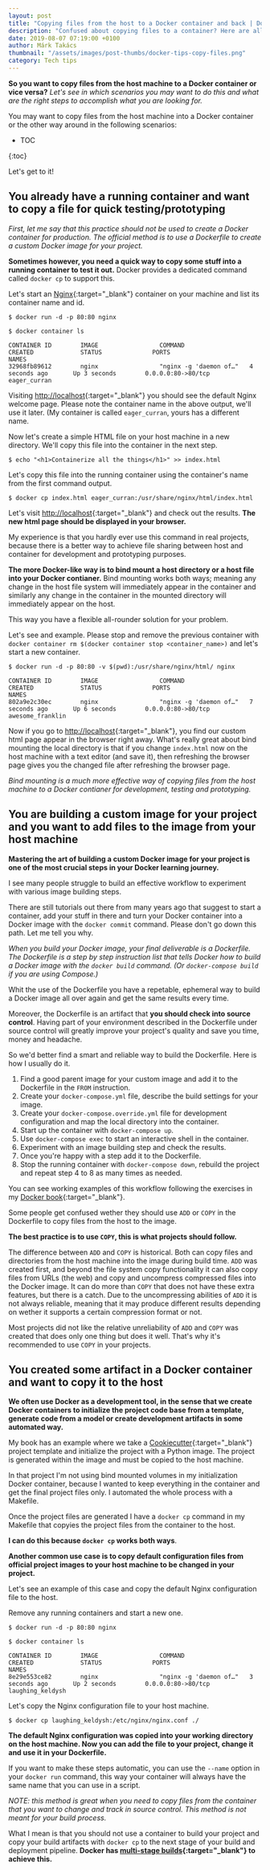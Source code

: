 ```yaml
---
layout: post
title: "Copying files from the host to a Docker container and back | Docker tips"
description: "Confused about copying files to a container? Here are all the scenarios and solutions."
date: 2019-08-07 07:19:00 +0100
author: Márk Takács
thumbnail: "/assets/images/post-thumbs/docker-tips-copy-files.png"
category: Tech tips
---
```


**So you want to copy files from the host machine to a Docker container or vice versa?** _Let's see in which scenarios you may want to do this and what are the right steps to accomplish what you are looking for._

You may want to copy files from the host machine into a Docker container or the other way around in the following scenarios:

<!-- prettier-ignore -->
* TOC
<!-- prettier-ignore -->
{:toc}

Let's get to it!

## You already have a running container and want to copy a file for quick testing/prototyping

_First, let me say that this practice should not be used to create a Docker container for production. The official method is to use a Dockerfile to create a custom Docker image for your project._

**Sometimes however, you need a quick way to copy some stuff into a running container to test it out.** Docker provides a dedicated command called `docker cp` to support this.

Let's start an [Nginx](https://www.nginx.com/){:target="\_blank"} container on your machine and list its container name and id.

```shell
$ docker run -d -p 80:80 nginx

$ docker container ls

CONTAINER ID        IMAGE                 COMMAND                  CREATED             STATUS              PORTS                                              NAMES
32968fb89612        nginx                 "nginx -g 'daemon of…"   4 seconds ago       Up 3 seconds        0.0.0.0:80->80/tcp                                 eager_curran
```

Visiting [http://localhost](http://localhost){:target="\_blank"} you should see the default Nginx welcome page. Please note the container name in the above output, we'll use it later. (My container is called `eager_curran`, yours has a different name.

Now let's create a simple HTML file on your host machine in a new directory. We'll copy this file into the container in the next step.

```shell
$ echo "<h1>Containerize all the things</h1>" >> index.html

```

Let's copy this file into the running container using the container's name from the first command output.

```shell
$ docker cp index.html eager_curran:/usr/share/nginx/html/index.html
```

Let's visit [http://localhost](http://localhost){:target="\_blank"} and check out the results. **The new html page should be displayed in your browser.**

My experience is that you hardly ever use this command in real projects, because there is a better way to achieve file sharing between host and container for development and prototyping purposes.

**The more Docker-like way is to bind mount a host directory or a host file into your Docker contianer.** Bind mounting works both ways; meaning any change in the host file system will immediately appear in the container and similarly any change in the container in the mounted directory will immediately appear on the host.

This way you have a flexible all-rounder solution for your problem.

Let's see and example. Please stop and remove the previous container with `docker container rm $(docker container stop <container_name>)` and let's start a new container.

```shell
$ docker run -d -p 80:80 -v $(pwd):/usr/share/nginx/html/ nginx

CONTAINER ID        IMAGE                 COMMAND                  CREATED             STATUS              PORTS                                              NAMES
802a9e2c30ec        nginx                 "nginx -g 'daemon of…"   7 seconds ago       Up 6 seconds        0.0.0.0:80->80/tcp                                 awesome_franklin
```

Now if you go to [http://localhost](http://localhost){:target="\_blank"}, you find our custom html page appear in the browser right away. What's really great about bind mounting the local directory is that if you change `index.html` now on the host machine with a text editor (and save it), then refreshing the browser page gives you the changed file after refreshing the browser page.

_Bind mounting is a much more effective way of copying files from the host machine to a Docker contianer for development, testing and prototyping._

## You are building a custom image for your project and you want to add files to the image from your host machine

**Mastering the art of building a custom Docker image for your project is one of the most crucial steps in your Docker learning journey.**

I see many people struggle to build an effective workflow to experiment with various image building steps.

There are still tutorials out there from many years ago that suggest to start a container, add your stuff in there and turn your Docker container into a Docker image with the `docker commit` command. Please don't go down this path. Let me tell you why.

_When you build your Docker image, your final deliverable is a Dockerfile. The Dockerfile is a step by step instruction list that tells Docker how to build a Docker image with the `docker build` command. (Or `docker-compose build` if you are using Compose.)_

Whit the use of the Dockerfile you have a repetable, ephemeral way to build a Docker image all over again and get the same results every time.

Moreover, the Dockerfile is an artifact that **you should check into source control**. Having part of your environment described in the Dockerfile under source control will greatly improve your project's quality and save you time, money and headache.

So we'd better find a smart and reliable way to build the Dockerfile. Here is how I usually do it.

1. Find a good parent image for your custom image and add it to the Dockerfile in the `FROM` instruction.
2. Create your `docker-compose.yml` file, describe the build settings for your image.
3. Create your `docker-compose.override.yml` file for development configuration and map the local directory into the container.
4. Start up the container with `docker-compose up`.
5. Use `docker-compose exec` to start an interactive shell in the container.
6. Experiment with an image building step and check the results.
7. Once you're happy with a step add it to the Dockerfile.
8. Stop the running container with `docker-compose down`, rebuild the project and repeat step 4 to 8 as many times as needed.

You can see working examples of this workflow following the exercises in my [Docker book](http://localhost:4000/get-started-with-docker-in-your-projects-through-examples){:target="\_blank"}.

Some people get confused wether they should use `ADD` or `COPY` in the Dockerfile to copy files from the host to the image.

**The best practice is to use `COPY`, this is what projects should follow.**

The difference between `ADD` and `COPY` is historical. Both can copy files and directories from the host machine into the image during build time. `ADD` was created first, and beyond the file system copy functionality it can also copy files from URLs (the web) and copy and uncompress compressed files into the Docker image. It can do more than `COPY` that does not have these extra features, but there is a catch. Due to the uncompressing abilities of `ADD` it is not always reliable, meaning that it may produce different results depending on wether it supports a certain compression format or not.

Most projects did not like the relative unreliability of `ADD` and `COPY` was created that does only one thing but does it well. That's why it's recommended to use `COPY` in your projects.

## You created some artifact in a Docker container and want to copy it to the host

**We often use Docker as a development tool, in the sense that we create Docker containers to initialize the project code base from a template, generate code from a model or create development artifacts in some automated way.**

My book has an example where we take a [Cookiecutter](https://github.com/cookiecutter/cookiecutter){:target="\_blank"} project template and initialize the project with a Python image. The project is generated within the image and must be copied to the host machine.

In that project I'm not using bind mounted volumes in my initialization Docker container, because I wanted to keep everything in the container and get the final project files only. I automated the whole process with a Makefile.

Once the project files are generated I have a `docker cp` command in my Makefile that copyies the project files from the container to the host.

**I can do this because `docker cp` works both ways**.

**Another common use case is to copy default configuration files from official project images to your host machine to be changed in your project.**

Let's see an example of this case and copy the default Nginx configuration file to the host.

Remove any running containers and start a new one.

```shell
$ docker run -d -p 80:80 nginx

$ docker container ls

CONTAINER ID        IMAGE                 COMMAND                  CREATED             STATUS              PORTS                                              NAMES
8e29e553ce82        nginx                 "nginx -g 'daemon of…"   3 seconds ago       Up 2 seconds        0.0.0.0:80->80/tcp                                 laughing_keldysh
```

Let's copy the Nginx configuration file to your host machine.

```shell
$ docker cp laughing_keldysh:/etc/nginx/nginx.conf ./
```

**The default Nginx configuration was copied into your working directory on the host machine. Now you can add the file to your project, change it and use it in your Dockerfile.**

If you want to make these steps automatic, you can use the `--name` option in your `docker run` command, this way your container will always have the same name that you can use in a script.

_NOTE: this method is great when you need to copy files from the container that you want to change and track in source control. This method is not meant for your build process._

What I mean is that you should not use a container to build your project and copy your build artifacts with `docker cp` to the next stage of your build and deployment pipeline. **Docker has [multi-stage builds](https://docs.docker.com/develop/develop-images/multistage-build/){:target="\_blank"} to achieve this.**

